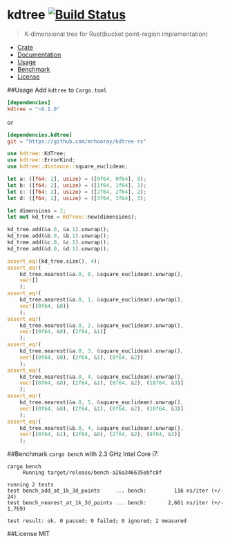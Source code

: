 # kdtree [![Build Status](https://travis-ci.org/mrhooray/kdtree-rs.svg?branch=master)](https://travis-ci.org/mrhooray/kdtree-rs)
> K-dimensional tree for Rust(bucket point-region implementation)

* [Crate](https://crates.io/crates/kdtree)
* [Documentation](http://mrhooray.github.io/kdtree-rs/kdtree/index.html)
* [Usage](#usage)
* [Benchmark](#benchmark)
* [License](#license)

##Usage
Add `kdtree` to `Cargo.toml`
```toml
[dependencies]
kdtree = "~0.1.0"
```
or
```toml
[dependencies.kdtree]
git = "https://github.com/mrhooray/kdtree-rs"
```

```rust
use kdtree::KdTree;
use kdtree::ErrorKind;
use kdtree::distance::square_euclidean;

let a: ([f64; 2], usize) = ([0f64, 0f64], 0);
let b: ([f64; 2], usize) = ([1f64, 1f64], 1);
let c: ([f64; 2], usize) = ([2f64, 2f64], 2);
let d: ([f64; 2], usize) = ([3f64, 3f64], 3);

let dimensions = 2;
let mut kd_tree = KdTree::new(dimensions);

kd_tree.add(&a.0, &a.1).unwrap();
kd_tree.add(&b.0, &b.1).unwrap();
kd_tree.add(&c.0, &c.1).unwrap();
kd_tree.add(&d.0, &d.1).unwrap();

assert_eq!(kd_tree.size(), 4);
assert_eq!(
    kd_tree.nearest(&a.0, 0, &square_euclidean).unwrap(),
    vec![]
    );
assert_eq!(
    kd_tree.nearest(&a.0, 1, &square_euclidean).unwrap(),
    vec![(0f64, &0)]
    );
assert_eq!(
    kd_tree.nearest(&a.0, 2, &square_euclidean).unwrap(),
    vec![(0f64, &0), (2f64, &1)]
    );
assert_eq!(
    kd_tree.nearest(&a.0, 3, &square_euclidean).unwrap(),
    vec![(0f64, &0), (2f64, &1), (8f64, &2)]
    );
assert_eq!(
    kd_tree.nearest(&a.0, 4, &square_euclidean).unwrap(),
    vec![(0f64, &0), (2f64, &1), (8f64, &2), (18f64, &3)]
    );
assert_eq!(
    kd_tree.nearest(&a.0, 5, &square_euclidean).unwrap(),
    vec![(0f64, &0), (2f64, &1), (8f64, &2), (18f64, &3)]
    );
assert_eq!(
    kd_tree.nearest(&b.0, 4, &square_euclidean).unwrap(),
    vec![(0f64, &1), (2f64, &0), (2f64, &2), (8f64, &3)]
    );
```

##Benchmark
`cargo bench` with 2.3 GHz Intel Core i7:
```
cargo bench
     Running target/release/bench-a26a346635ebfc8f

running 2 tests
test bench_add_at_1k_3d_points     ... bench:         116 ns/iter (+/- 24)
test bench_nearest_at_1k_3d_points ... bench:       2,661 ns/iter (+/- 1,769)

test result: ok. 0 passed; 0 failed; 0 ignored; 2 measured
```

##License
MIT
